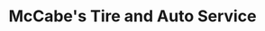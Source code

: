 ---
title: "McCabe's Tire and Auto Service"
url: /valdese/mccabes-tire-and-auto-service/
shop: Reifen
---